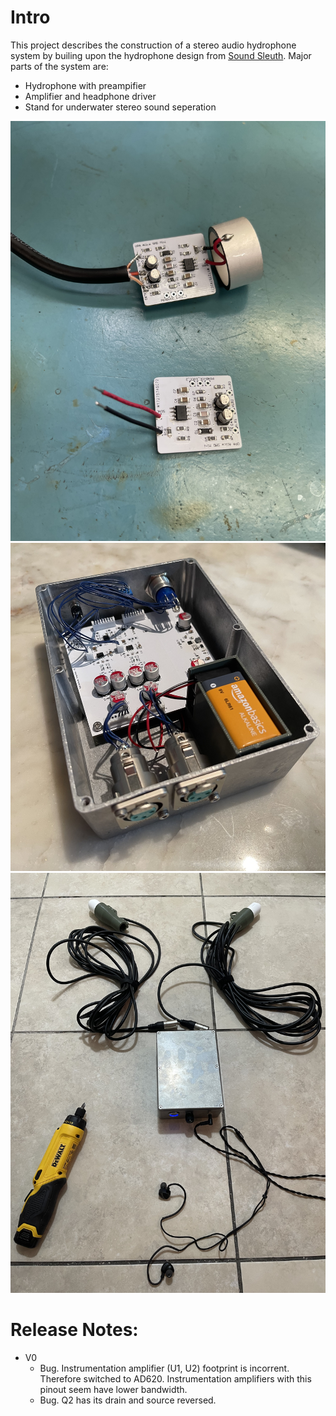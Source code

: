 # Intro
This project describes the construction of a stereo audio hydrophone system by builing upon the hydrophone design from [Sound Sleuth](https://www.youtube.com/watch?v=KQ_KqJDaOM4). 
Major parts of the system are:
- Hydrophone with preampifier
- Amplifier and headphone driver
- Stand for underwater stereo sound seperation 

![](/assets/images/preamp.jpg)
![](/assets/images/amp.jpg)
![](/assets/images/system.jpg)

# Release Notes:
* V0
    * Bug. Instrumentation amplifier (U1, U2) footprint is incorrent. Therefore switched to AD620. Instrumentation amplifiers with this pinout seem have lower bandwidth.
    * Bug. Q2 has its drain and source reversed.
